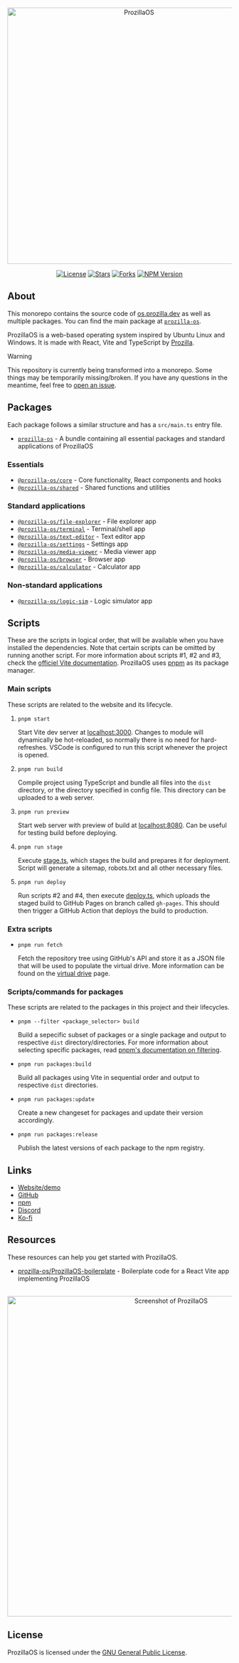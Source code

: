 <div align="center">
	<br />
	<p>
		<a href="https://os.prozilla.dev/"><img src="https://os.prozilla.dev/assets/banner-logo-title-small.png" width="576" alt="ProzillaOS" /></a>
	</p>
	<p>
		<a href="https://github.com/prozilla-os/ProzillaOS/blob/main/LICENSE.md"><img alt="License" src="https://img.shields.io/github/license/Prozilla/ProzillaOS?style=flat-square&color=FF4D5B&label=License"></a>
		<a href="https://github.com/prozilla-os/ProzillaOS"><img alt="Stars" src="https://img.shields.io/github/stars/Prozilla/ProzillaOS?style=flat-square&color=FED24C&label=%E2%AD%90"></a>
		<a href="https://github.com/prozilla-os/ProzillaOS"><img alt="Forks" src="https://img.shields.io/github/forks/Prozilla/ProzillaOS?style=flat-square&color=4D9CFF&label=Forks&logo=github"></a>
		<a href="https://www.npmjs.com/package/prozilla-os"><img alt="NPM Version" src="https://img.shields.io/npm/v/prozilla-os?logo=npm&style=flat-square&label=prozilla-os&color=FF4D5B"></a>
	</p>
</div>

## About

This monorepo contains the source code of [os.prozilla.dev][website] as well as multiple packages. You can find the main package at [`prozilla-os`][prozilla-os].

ProzillaOS is a web-based operating system inspired by Ubuntu Linux and Windows. It is made with React, Vite and TypeScript by [Prozilla][prozilla].

> [!WARNING]  
> This repository is currently being transformed into a monorepo. Some things may be temporarily missing/broken. If you have any questions in the meantime, feel free to [open an issue][issues].

## Packages

Each package follows a similar structure and has a `src/main.ts` entry file.

- [`prozilla-os`][prozilla-os] - A bundle containing all essential packages and standard applications of ProzillaOS

### Essentials

- [`@prozilla-os/core`][core] - Core functionality, React components and hooks
- [`@prozilla-os/shared`][shared] - Shared functions and utilities

### Standard applications

- [`@prozilla-os/file-explorer`][file-explorer] - File explorer app
- [`@prozilla-os/terminal`][terminal] - Terminal/shell app
- [`@prozilla-os/text-editor`][text-editor] - Text editor app
- [`@prozilla-os/settings`][settings] - Settings app
- [`@prozilla-os/media-viewer`][media-viewer] - Media viewer app
- [`@prozilla-os/browser`][browser] - Browser app
- [`@prozilla-os/calculator`][calculator] - Calculator app

### Non-standard applications

- [`@prozilla-os/logic-sim`][logic-sim] - Logic simulator app

## Scripts

These are the scripts in logical order, that will be available when you have installed the dependencies. Note that certain scripts can be omitted by running another script. For more information about scripts #1, #2 and #3, check the [officiel Vite documentation](https://vitejs.dev/guide/cli.html). ProzillaOS uses [pnpm](https://pnpm.io/) as its package manager.

### Main scripts

These scripts are related to the website and its lifecycle.

1. `pnpm start`

	Start Vite dev server at [localhost:3000](http://localhost:3000/). Changes to module will dynamically be hot-reloaded, so normally there is no need for hard-refreshes. VSCode is configured to run this script whenever the project is opened.

2. `pnpm run build`

	Compile project using TypeScript and bundle all files into the `dist` directory, or the directory specified in config file. This directory can be uploaded to a web server.

3. `pnpm run preview`

	Start web server with preview of build at [localhost:8080](http://localhost:8080/). Can be useful for testing build before deploying.

4. `pnpm run stage`

	Execute [stage.ts](../scripts/stage.ts), which stages the build and prepares it for deployment. Script will generate a sitemap, robots.txt and all other necessary files.

5. `pnpm run deploy`

	Run scripts #2 and #4, then execute [deploy.ts](../scripts/deploy.ts), which uploads the staged build to GitHub Pages on branch called `gh-pages`. This should then trigger a GitHub Action that deploys the build to production.

### Extra scripts

- `pnpm run fetch`

	Fetch the repository tree using GitHub's API and store it as a JSON file that will be used to populate the virtual drive. More information can be found on the [virtual drive](./features/virtual-drive/README.md) page.

### Scripts/commands for packages

These scripts are related to the packages in this project and their lifecycles.

- `pnpm --filter <package_selector> build`

	Build a sepecific subset of packages or a single package and output to respective `dist` directory/directories. For more information about selecting specific packages, read [pnpm's documentation on filtering](https://pnpm.io/filtering). 

- `pnpm run packages:build`

	Build all packages using Vite in sequential order and output to respective `dist` directories.

- `pnpm run packages:update`

	Create a new changeset for packages and update their version accordingly.

- `pnpm run packages:release`

	Publish the latest versions of each package to the npm registry.

## Links

- [Website/demo][website]
- [GitHub][github]
- [npm][npm]
- [Discord][discord]
- [Ko-fi][ko-fi]

## Resources

These resources can help you get started with ProzillaOS.

- [prozilla-os/ProzillaOS-boilerplate][boilerplate] - Boilerplate code for a React Vite app implementing ProzillaOS

<div align="center">
	<br />
	<a href="https://os.prozilla.dev/"><img src="https://os.prozilla.dev/assets/screenshots/screenshot-files-info-taskbar-desktop.png" width="720" alt="Screenshot of ProzillaOS" /></a>
	<br />
</div>

## License

ProzillaOS is licensed under the [GNU General Public License](./LICENSE).

[website]: https://os.prozilla.dev/
[github]: https://github.com/prozilla-os/ProzillaOS
[npm]: https://www.npmjs.com/package/prozilla-os
[discord]: https://discord.gg/JwbyQP4tdz
[ko-fi]: https://ko-fi.com/prozilla
[issues]: https://github.com/prozilla-os/ProzillaOS/issues
[boilerplate]: https://github.com/prozilla-os/ProzillaOS-boilerplate
[prozilla]: https://prozilla.dev/
[prozilla-os]: ./packages/prozilla-os/
[core]: ./packages/core/
[shared]: ./packages/shared/
[file-explorer]: ./packages/apps/file-explorer/
[terminal]: ./packages/apps/terminal/
[text-editor]: ./packages/apps/text-editor/
[settings]: ./packages/apps/settings/
[media-viewer]: ./packages/apps/media-viewer/
[browser]: ./packages/apps/browser/
[calculator]: ./packages/apps/calculator/
[logic-sim]: ./packages/apps/logic-sim/